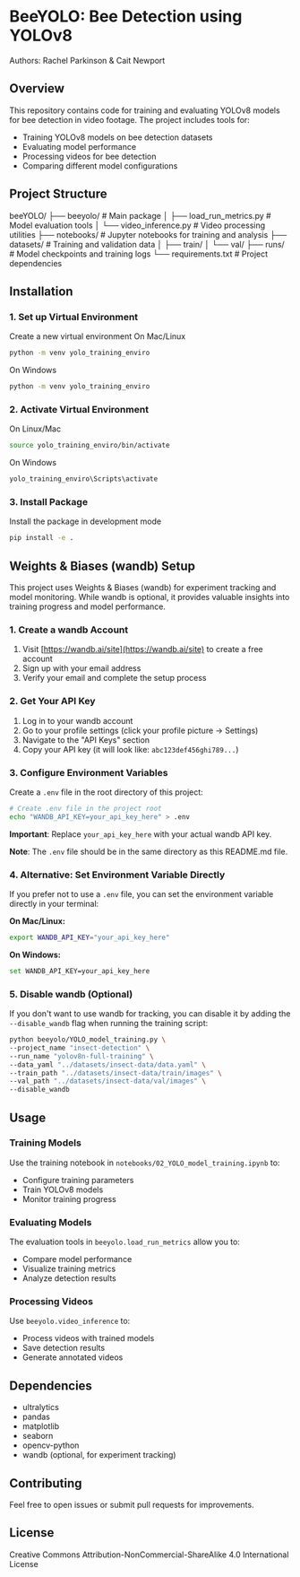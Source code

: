 # BeeYOLO: Bee Detection using YOLOv8

Authors: Rachel Parkinson & Cait Newport

## Overview
This repository contains code for training and evaluating YOLOv8 models for bee detection in video footage. The project includes tools for:
- Training YOLOv8 models on bee detection datasets
- Evaluating model performance
- Processing videos for bee detection
- Comparing different model configurations

## Project Structure

beeYOLO/
├── beeyolo/ # Main package
│ ├── load_run_metrics.py # Model evaluation tools
│ └── video_inference.py # Video processing utilities
├── notebooks/ # Jupyter notebooks for training and analysis
├── datasets/ # Training and validation data
│ ├── train/
│ └── val/
├── runs/ # Model checkpoints and training logs
└── requirements.txt # Project dependencies


## Installation

### 1. Set up Virtual Environment

Create a new virtual environment
On Mac/Linux
``` bash
python -m venv yolo_training_enviro
```



On Windows
``` bash
python -m venv yolo_training_enviro
```

### 2. Activate Virtual Environment

On Linux/Mac
``` bash
source yolo_training_enviro/bin/activate
```

On Windows
``` bash
yolo_training_enviro\Scripts\activate
```

### 3. Install Package

Install the package in development mode
``` bash
pip install -e .
```

## Weights & Biases (wandb) Setup

This project uses Weights & Biases (wandb) for experiment tracking and model monitoring. While wandb is optional, it provides valuable insights into training progress and model performance.

### 1. Create a wandb Account

1. Visit [https://wandb.ai/site](https://wandb.ai/site) to create a free account
2. Sign up with your email address
3. Verify your email and complete the setup process

### 2. Get Your API Key

1. Log in to your wandb account
2. Go to your profile settings (click your profile picture → Settings)
3. Navigate to the "API Keys" section
4. Copy your API key (it will look like: `abc123def456ghi789...`)

### 3. Configure Environment Variables

Create a `.env` file in the root directory of this project:

```bash
# Create .env file in the project root
echo "WANDB_API_KEY=your_api_key_here" > .env
```

**Important**: Replace `your_api_key_here` with your actual wandb API key.

**Note**: The `.env` file should be in the same directory as this README.md file.

### 4. Alternative: Set Environment Variable Directly

If you prefer not to use a `.env` file, you can set the environment variable directly in your terminal:

**On Mac/Linux:**
```bash
export WANDB_API_KEY="your_api_key_here"
```

**On Windows:**
```bash
set WANDB_API_KEY=your_api_key_here
```

### 5. Disable wandb (Optional)

If you don't want to use wandb for tracking, you can disable it by adding the `--disable_wandb` flag when running the training script:

```bash
python beeyolo/YOLO_model_training.py \
--project_name "insect-detection" \
--run_name "yolov8n-full-training" \
--data_yaml "../datasets/insect-data/data.yaml" \
--train_path "../datasets/insect-data/train/images" \
--val_path "../datasets/insect-data/val/images" \
--disable_wandb
```

## Usage

### Training Models
Use the training notebook in `notebooks/02_YOLO_model_training.ipynb` to:
- Configure training parameters
- Train YOLOv8 models
- Monitor training progress

### Evaluating Models
The evaluation tools in `beeyolo.load_run_metrics` allow you to:
- Compare model performance
- Visualize training metrics
- Analyze detection results

### Processing Videos
Use `beeyolo.video_inference` to:
- Process videos with trained models
- Save detection results
- Generate annotated videos

## Dependencies
- ultralytics
- pandas
- matplotlib
- seaborn
- opencv-python
- wandb (optional, for experiment tracking)

## Contributing
Feel free to open issues or submit pull requests for improvements.

## License
Creative Commons Attribution-NonCommercial-ShareAlike 4.0 International License